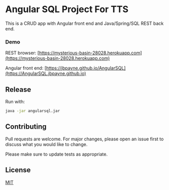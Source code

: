 # Angular SQL Project For TTS

This is a CRUD app with Angular front end and Java/Spring/SQL REST back end.  
  
### Demo  
  
REST browser: [https://mysterious-basin-28028.herokuapp.com](https://mysterious-basin-28028.herokuapp.com)  

Angular front end: [https://jbpayne.github.io/AngularSQL](https://AngularSQL.jbpayne.github.io)


## Release

Run with:

```bash
java -jar angularsql.jar
```


## Contributing
Pull requests are welcome. For major changes, please open an issue first to discuss what you would like to change.

Please make sure to update tests as appropriate.

## License
[MIT](https://github.com/jbpayne/AngularSQL/blob/master/LICENSE)
